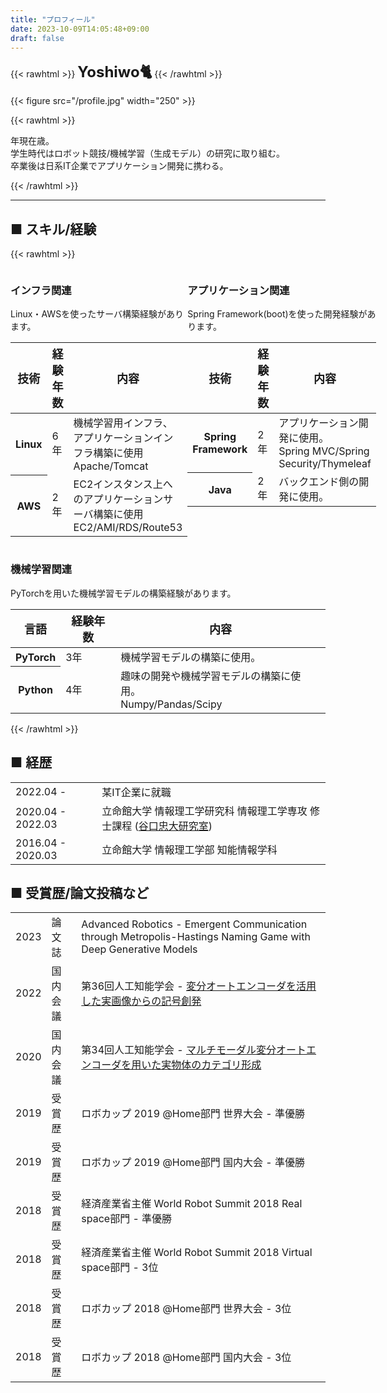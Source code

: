 ```yaml
---
title: "プロフィール"
date: 2023-10-09T14:05:48+09:00
draft: false
---
```


{{< rawhtml >}} 
<font size="5"><b>Yoshiwo🐈</b></font>
{{< /rawhtml >}}

{{< figure src="/profile.jpg" width="250" >}}

{{< rawhtml >}} 
<p>
<span id="currentYear"></span>年現在<span id="age"></span>歳。<br>
学生時代はロボット競技/機械学習（生成モデル）の研究に取り組む。<br>
卒業後は日系IT企業でアプリケーション開発に携わる。<br>
</p> 
<script type="text/javascript">
    document.getElementById('currentYear').textContent = new Date().getFullYear();
    document.getElementById("age").innerHTML = new Date().getFullYear() - 1998;
</script>
{{< /rawhtml >}}

---

## ■ スキル/経験

{{< rawhtml >}} 
<div style="display: flex; justify-content: space-between;">
    <div class="card">
        <div class="skill-desc">
          <h3 class="skill-desc-title">インフラ関連</h3>
          <p>Linux・AWSを使ったサーバ構築経験があります。</p>
            <table class="table-desc" >
                <thead>
                <tr>
                    <th scope="col"><font size="4">技術</font></th>
                    <th scope="col"><font size="4">経験年数</font></th>
                    <th scope="col"><font size="4">内容</font></th>
                </tr>
                </thead>
                <tbody>
                <tr>
                    <th scope="row">Linux</th>
                    <td>6年</td>
                    <td>
                    機械学習用インフラ、アプリケーションインフラ構築に使用 <br>
                    Apache/Tomcat
                    </td>
                </tr>
                <tr>
                    <th scope="row">AWS</th>
                    <td>2年</td>
                    <td>
                    EC2インスタンス上へのアプリケーションサーバ構築に使用 <br>
                    EC2/AMI/RDS/Route53
                    </td>
                </tr>
                </tbody>
            </table>
        </div>
    </div>
    <div class="card">
        <div class="skill-desc">
          <h3 class="skill-desc-title">アプリケーション関連</h3>
          <p>Spring Framework(boot)を使った開発経験があります。</p>
            <table class="table-desc">
                <thead>
                <tr>
                  <th scope="col"><font size="4">技術</font></th>
                  <th scope="col"><font size="4">経験年数</font></th>
                  <th scope="col"><font size="4">内容</font></th>
                </tr>
                </thead>
                <tbody>
                <tr>
                  <th scope="row">Spring Framework</th>
                  <td>2年</td>
                  <td>
                  アプリケーション開発に使用。<br>
                  Spring MVC/Spring Security/Thymeleaf
                  </td>
                  </tr>
                <tr>
                <th scope="row">Java</th>
                <td>2年</td>
                <td>バックエンド側の開発に使用。</td>
                </tr>
                </tbody>
            </table>
        </div>
    </div>
</div>
<div class="card">
    <div class="skill-desc">
        <h3 class="skill-desc-title">機械学習関連</h3>
        <p>PyTorchを用いた機械学習モデルの構築経験があります。</p>
        <table class="table-desc">
            <thead>
            <tr>
                <th scope="col"><font size="4">言語</font></th>
                <th scope="col"><font size="4">経験年数</font></th>
                <th scope="col"><font size="4">内容</font></th>
            </tr>
            </thead>
            <tbody>
            <tr>
                <th scope="row">PyTorch</th>
                <td>3年</td>
                <td>機械学習モデルの構築に使用。</td>
            </tr>
            <tr>
                <th scope="row">Python</th>
                <td>4年</td>
                <td>
                趣味の開発や機械学習モデルの構築に使用。<br>
                Numpy/Pandas/Scipy
                </td>
            </tr>
            </tbody>
        </table>
    </div>
</div>
{{< /rawhtml >}}

## ■ 経歴

|                   |                                                                                                           |
| :---------------- | :--------------------------------------------------------------------------------------------------------  |
| 2022.04 -         | 某IT企業に就職 |
| 2020.04 - 2022.03 | 立命館大学 情報理工学研究科 情報理工学専攻 修士課程 ([谷口忠大研究室](http://www.em.ci.ritsumei.ac.jp/jp/)) |
| 2016.04 - 2020.03 | 立命館大学 情報理工学部 知能情報学科  |

## ■ 受賞歴/論文投稿など

|      |         |                                                                                                           |
| :--- | :------ |:--------------------------------------------------------------------------------------------------------  |
| 2023 | 論文誌   | Advanced Robotics - Emergent Communication through Metropolis-Hastings Naming Game with Deep Generative Models |
| 2022 | 国内会議 | 第36回人工知能学会 -  [変分オートエンコーダを活用した実画像からの記号創発](https://www.jstage.jst.go.jp/article/pjsai/JSAI2022/0/JSAI2022_3L3GS802/_article/-char/ja/) |
| 2020 | 国内会議 | 第34回人工知能学会 -  [マルチモーダル変分オートエンコーダを用いた実物体のカテゴリ形成](https://www.jstage.jst.go.jp/article/pjsai/JSAI2020/0/JSAI2020_1Q3GS1101/_article/-char/ja/)|
| 2019 | 受賞歴   | ロボカップ 2019 @Home部門 世界大会 - 準優勝                    |
| 2019 | 受賞歴   | ロボカップ 2019 @Home部門 国内大会 - 準優勝                    |
| 2018 | 受賞歴   | 経済産業省主催 World Robot Summit 2018 Real space部門 - 準優勝 |
| 2018 | 受賞歴   | 経済産業省主催 World Robot Summit 2018 Virtual space部門 - 3位 |
| 2018 | 受賞歴   | ロボカップ 2018 @Home部門 世界大会 - 3位                       |
| 2018 | 受賞歴   | ロボカップ 2018 @Home部門 国内大会 - 3位                       |